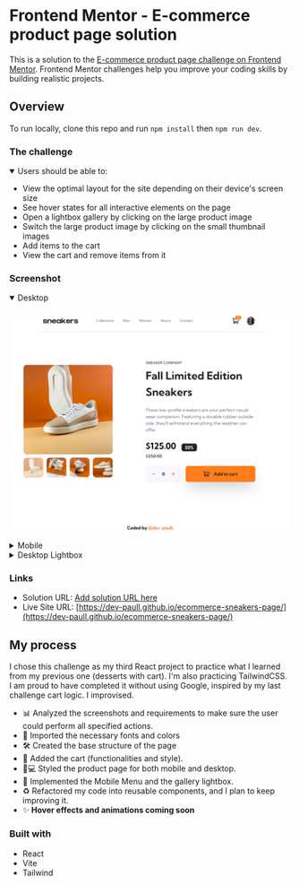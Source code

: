 # Frontend Mentor - E-commerce product page solution

This is a solution to the [E-commerce product page challenge on Frontend Mentor](https://www.frontendmentor.io/challenges/ecommerce-product-page-UPsZ9MJp6). Frontend Mentor challenges help you improve your coding skills by building realistic projects.

## Overview

To run locally, clone this repo and run `npm install` then `npm run dev`.
### The challenge

<details open>
<summary>Users should be able to:</summary>

- View the optimal layout for the site depending on their device's screen size
- See hover states for all interactive elements on the page
- Open a lightbox gallery by clicking on the large product image
- Switch the large product image by clicking on the small thumbnail images
- Add items to the cart
- View the cart and remove items from it
</details>

### Screenshot

<details open>
<summary>Desktop</summary>

![](./desktop_screenshot.png)
</details>

<details>
<summary>Mobile</summary>

![](./mobile_screenshot.png)
</details>

<details>
<summary>Desktop Lightbox</summary>

![](./lightbox_screenshot.png)
</details>



### Links

- Solution URL: [Add solution URL here](https://your-solution-url.com)
- Live Site URL: [https://dev-paull.github.io/ecommerce-sneakers-page/](https://dev-paull.github.io/ecommerce-sneakers-page/)

## My process

I chose this challenge as my third React project to practice what I learned from my previous one (desserts with cart). I'm also practicing TailwindCSS. I am proud to have completed it without using Google, inspired by my last challenge cart logic. I improvised.

- 📊 Analyzed the screenshots and requirements to make sure the user could perform all specified actions.
- 🎨 Imported the necessary fonts and colors
- 🛠️ Created the base structure of the page
- 🛒 Added the cart (functionalities and style).
- 📱💻 Styled the product page for both mobile and desktop.
- 📂 Implemented the Mobile Menu and the gallery lightbox.
- ♻️ Refactored my code into reusable components, and I plan to keep improving it.
- ✨ **Hover effects and animations coming soon** 

### Built with

- React
- Vite
- Tailwind

